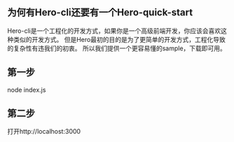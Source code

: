 ## 为何有Hero-cli还要有一个Hero-quick-start
Hero-cli是一个工程化的开发方式，如果你是一个高级前端开发，你应该会喜欢这种类似的开发方式。
但是Hero最初的目的是为了更简单的开发方式，工程化导致的复杂性有违我们的初衷。
所以我们提供一个更容易懂的sample，下载即可用。
## 第一步
node index.js
## 第二步
打开http://localhost:3000